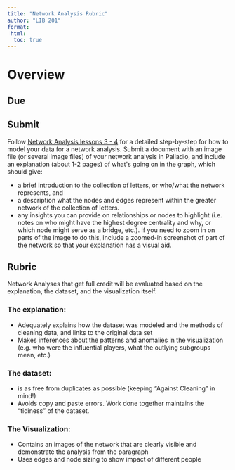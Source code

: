 ```yaml
---
title: "Network Analysis Rubric"
author: "LIB 201"
format:
 html:
  toc: true 
--- 
```


# Overview

## Due

## Submit
Follow [Network Analysis lessons 3 - 4](/Modules/network-analysis.md) for a detailed step-by-step for how to model your data for a network analysis. Submit a document with an image file (or several image files) of your network analysis in Palladio, and include an explanation (about 1-2 pages) of what's going on in the graph, which should give:

- a brief introduction to the collection of letters, or who/what the network represents, and
- a description what the nodes and edges represent within the greater network of the collection of letters.
- any insights you can provide on relationships or nodes to highlight (i.e. notes on who might have the highest degree centrality and why, or which node might serve as a bridge, etc.). If you need to zoom in on parts of the image to do this, include a zoomed-in screenshot of part of the network so that your explanation has a visual aid.

## Rubric
Network Analyses that get full credit will be evaluated based on the explanation, the dataset, and the visualization itself. 

### The explanation:
- Adequately explains how the dataset was modeled and the methods of cleaning data, and links to the original data set
- Makes inferences about the patterns and anomalies in the visualization (e.g. who were the influential players, what the outlying subgroups mean, etc.)

### The dataset:
- is as free from duplicates as possible (keeping “Against Cleaning” in mind!)
- Avoids copy and paste errors. Work done together maintains the “tidiness” of the dataset. 

### The Visualization:
- Contains an images of the network that are clearly visible and demonstrate the analysis from the paragraph
- Uses edges and node sizing to show impact of different people
